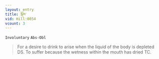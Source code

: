 ```yaml
---
layout: entry
title: སྐོམ་
vid: Hill:0054
vcount: 3
---
```

`Involuntary` `Abs-Obl`
> For a desire to drink to arise when the liquid of the body is depleted DS\.
 To suffer because the wetness within the mouth has dried TC\.

